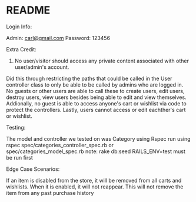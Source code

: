 # README

Login Info:

Admin: carl@gmail.com
Password: 123456

Extra Credit:

1) No user/visitor should access any private content associated with other user/admin's account.

Did this through restricting the paths that could be called in the User controller class to only be able to be called by admins who are logged in. No guests or other users are able to call these to create users, edit users, destroy users, view users besides being able to edit and view themselves. 
Addionally, no guest is able to access anyone's cart or wishlist via code to protect the controllers.
Lastly, users cannot access or edit eachther's cart or wishlist.

Testing:

The model and controller we tested on was Category using Rspec
run using rspec spec/categories_controller_spec.rb or spec/categories_model_spec.rb
note: rake db:seed RAILS_ENV=test must be run first

Edge Case Scenarios:

If an item is disabled from the store, it will be removed from all carts and wishlists. When it is enabled, it will not reappear.
This will not remove the item from any past purchase history